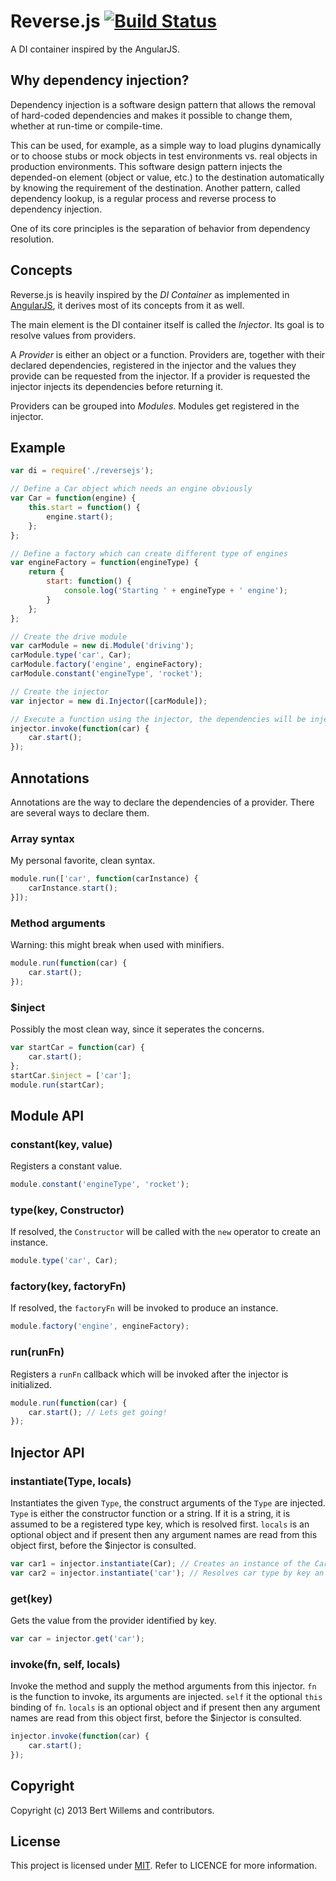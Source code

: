 # Reverse.js [![Build Status](https://travis-ci.org/devatwork/reverse.js.png?branch=master)](https://travis-ci.org/devatwork/reverse.js)

A DI container inspired by the AngularJS.

## Why dependency injection?

Dependency injection is a software design pattern that allows the removal of hard-coded dependencies and makes it possible to change them, whether at run-time or compile-time.

This can be used, for example, as a simple way to load plugins dynamically or to choose stubs or mock objects in test environments vs. real objects in production environments. This software design pattern injects the depended-on element (object or value, etc.) to the destination automatically by knowing the requirement of the destination. Another pattern, called dependency lookup, is a regular process and reverse process to dependency injection.

One of its core principles is the separation of behavior from dependency resolution.

## Concepts

Reverse.js is heavily inspired by the *DI Container* as implemented in [AngularJS](http://angularjs.org/), it derives most of its concepts from it as well.

The main element is the DI container itself is called the *Injector*. Its goal is to resolve values from providers.

A *Provider* is either an object or a function. Providers are, together with their declared dependencies, registered in the injector and the values they provide can be requested from the injector. If a provider is requested the injector injects its dependencies before returning it.

Providers can be grouped into *Modules*. Modules get registered in the injector.

## Example

```js
var di = require('./reversejs');

// Define a Car object which needs an engine obviously
var Car = function(engine) {
	this.start = function() {
		engine.start();
	};
};

// Define a factory which can create different type of engines
var engineFactory = function(engineType) {
	return {
		start: function() {
			console.log('Starting ' + engineType + ' engine');
		}
	};
};

// Create the drive module
var carModule = new di.Module('driving');
carModule.type('car', Car);
carModule.factory('engine', engineFactory);
carModule.constant('engineType', 'rocket');

// Create the injector
var injector = new di.Injector([carModule]);

// Execute a function using the injector, the dependencies will be injected
injector.invoke(function(car) {
	car.start();
});
```

## Annotations

Annotations are the way to declare the dependencies of a provider. There are several ways to declare them.

### Array syntax

My personal favorite, clean syntax.

```js
module.run(['car', function(carInstance) {
	carInstance.start();
}]);
```

### Method arguments

Warning: this might break when used with minifiers.

```js
module.run(function(car) {
	car.start();
});
```

### $inject

Possibly the most clean way, since it seperates the concerns.

```js
var startCar = function(car) {
	car.start();
};
startCar.$inject = ['car'];
module.run(startCar);
```

## Module API

### constant(key, value)

Registers a constant value.

```js
module.constant('engineType', 'rocket');
```

### type(key, Constructor)

If resolved, the `Constructor` will be called with the `new` operator to create an instance.

```js
module.type('car', Car);
```

### factory(key, factoryFn)

If resolved, the `factoryFn` will be invoked to produce an instance.

```js
module.factory('engine', engineFactory);
```

### run(runFn)

Registers a `runFn` callback which will be invoked after the injector is initialized.

```js
module.run(function(car) {
	car.start(); // Lets get going!
});
```

## Injector API

### instantiate(Type, locals)

Instantiates the given `Type`, the construct arguments of the `Type` are injected. `Type` is either the constructor function or a string. If it is a string, it is assumed to be a registered type key, which is resolved first. `locals` is an optional object and if present then any argument names are read from this object first, before the $injector is consulted.

```js
var car1 = injector.instantiate(Car); // Creates an instance of the Car
var car2 = injector.instantiate('car'); // Resolves car type by key an instantiates it
```

### get(key)

Gets the value from the provider identified by key.

```js
var car = injector.get('car');
```

### invoke(fn, self, locals)

Invoke the method and supply the method arguments from this injector. `fn` is the function to invoke, its arguments are injected. `self` it the optional `this` binding of `fn`. `locals` is an optional object and if present then any argument names are read from this object first, before the $injector is consulted.

```js
injector.invoke(function(car) {
	car.start();
});
```

## Copyright

Copyright (c) 2013 Bert Willems and contributors.

## License

This project is licensed under [MIT](http://www.opensource.org/licenses/mit-license.php "Read more about the MIT license form"). Refer to LICENCE for more information.

